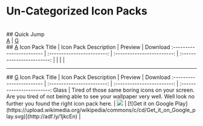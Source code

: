 # Un-Categorized Icon Packs
<br>
## Quick Jump <br>
<a href='#a'>A</a> | <a href='#g'>G</a>
<br>
## <a href='#a'>A</a>
Icon Pack Title                  | Icon Pack Description               | Preview             | Download 
:------------------------ | :------------------------: | :------------------------: | :------------------------:
| | | |
<hr>
## <a href='#g'>G</a>
Icon Pack Title                  | Icon Pack Description               | Preview             | Download 
:------------------------ | :------------------------: | :------------------------: | :------------------------:
Glass | Tired of those same boring icons on your screen. Are you tired of not being able to see your wallpaper very well. Well look no further you found the right icon pack here. | <img src='https://lh3.googleusercontent.com/E8IedkT35xKgWv6m1nN8BsA7cWi-E_tqdidMOAC7ovByAVU_jkLjNRqyfhqztLbWQAg=h900'> | [![Get it on Google Play](https://upload.wikimedia.org/wikipedia/commons/c/cd/Get_it_on_Google_play.svg)](http://adf.ly/1jkcEn) |
